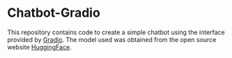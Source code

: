 # Chatbot-Gradio
This repository contains code to create a simple chatbot using the interface provided by [Gradio](https://www.gradio.app/docs/interface). The model used was obtained from the open source website [HuggingFace](https://huggingface.co/models?pipeline_tag=text-generation&sort=trending).
